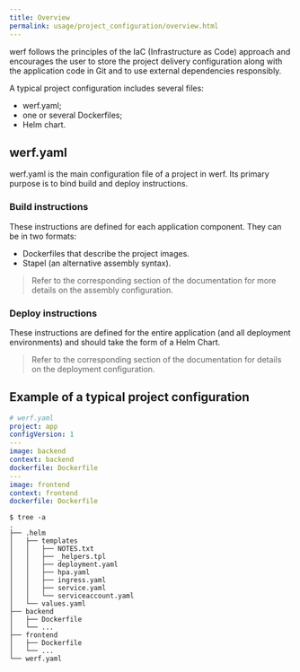 ```yaml
---
title: Overview
permalink: usage/project_configuration/overview.html
---
```


werf follows the principles of the IaC (Infrastructure as Code) approach and encourages the user to store the project delivery configuration along with the application code in Git and to use external dependencies responsibly.

A typical project configuration includes several files:

- werf.yaml;
- one or several Dockerfiles;
- Helm chart.

## werf.yaml

werf.yaml is the main configuration file of a project in werf. Its primary purpose is to bind build and deploy instructions.

### Build instructions

These instructions are defined for each application component. They can be in two formats:
- Dockerfiles that describe the project images.
- Stapel (an alternative assembly syntax).

> Refer to the corresponding section of the documentation for more details on the assembly configuration.

### Deploy instructions

These instructions are defined for the entire application (and all deployment environments) and should take the form of a Helm Chart.

> Refer to the corresponding section of the documentation for details on the deployment configuration.

## Example of a typical project configuration

```yaml
# werf.yaml
project: app
configVersion: 1
---
image: backend
context: backend
dockerfile: Dockerfile
---
image: frontend
context: frontend
dockerfile: Dockerfile
```

```shell
$ tree -a
.
├── .helm
│   ├── templates
│   │   ├── NOTES.txt
│   │   ├── _helpers.tpl
│   │   ├── deployment.yaml
│   │   ├── hpa.yaml
│   │   ├── ingress.yaml
│   │   ├── service.yaml
│   │   └── serviceaccount.yaml
│   └── values.yaml
├── backend
│   ├── Dockerfile
│   └── ...
├── frontend
│   ├── Dockerfile
│   └── ...
└── werf.yaml
```
